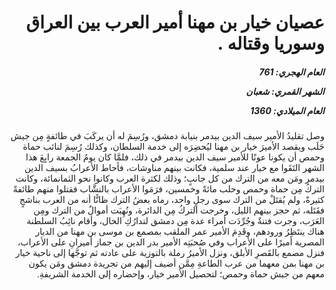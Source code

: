 <h1 dir="rtl">عصيان خيار بن مهنا أمير العرب بين العراق وسوريا وقتاله .</h1>

<h5 dir="rtl">العام الهجري:  761

الشهر القمري: شعبان

العام الميلادي: 1360</h5>

<p dir="rtl">وصل تقليدُ الأمير سيف الدين بيدمر بنيابة دمشق، ورُسِمَ له أن يركَبَ في طائفةٍ مِن جيش حَلَب ويقصد الأميرَ خيار بن مهنا ليُحضِرَه إلى خدمة السلطان، وكذلك رُسِمَ لنائب حماة وحمص أن يكونا عونًا للأمير سيف الدين بيدمر في ذلك، فلمَّا كان يومُ الجمعة رابِعَ هذا الشهر التَقَوا مع خيار عند سلمية، فكانت بينهم مناوشات، فأحاط الأعرابُ بسيف الدين بيدمر ومَن معه من الترك من كل جانبٍ؛ وذلك لكثرة العرب وكانوا نحو الثمانمائة، وكانت التركُ مِن حماة وحمص وحلب مائةً وخمسين، فرَمَوا الأعراب بالنشَّاب فقتلوا منهم طائفةً كثيرةً، ولم يُقتَلْ من الترك سوى رجلٍ واحد، رماه بعضُ الترك ظانًّا أنه من العرب بناشجٍ فقَتَله، ثم حجز بينهم الليل، وخرجت التركُ مِن الدائرة، ونُهِبَت أموالٌ من الترك ومِن العَرَب، وجرت فتنةٌ وجُرِّدَت أمراء عدة مِن دمشق لتدارُكِ الحال، وأقام نائِبُ السلطنة هناك ينتَظِرُ ورودهم، وقَدِمَ الأمير عمر الملقب بمصمع بن موسى بن مهنا من الديار المصرية أميرًا على الأعراب وفي صُحبَتِه الأمير بدر الدين بن جماز أميرانِ على الأعراب، فنزل مصمع بالقَصرِ الأبلق، ونزل الأميرُ رملة بالتوزية على عادته ثم توجَّها إلى ناحية خيار بن مهنا بمن معهما من عرب الطاعةِ مِمَّن أضيف إليهم من تجريدة دمشق ومَن يكون معهم من جيش حماة وحمص؛ لتحصيل الأمير خيار، وإحضاره إلى الخدمة الشريفةِ.</p></br>
